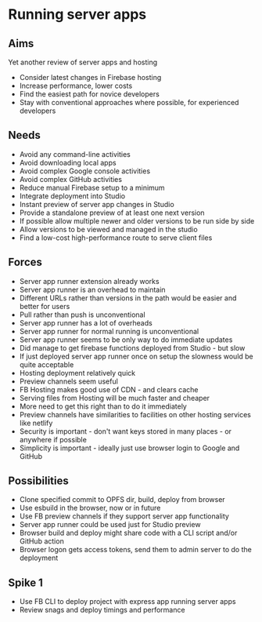 Running server apps
===================

Aims
----

Yet another review of server apps and hosting
- Consider latest changes in Firebase hosting
- Increase performance, lower costs
- Find the easiest path for novice developers
- Stay with conventional approaches where possible, for experienced developers

Needs
-----

- Avoid any command-line activities
- Avoid downloading local apps
- Avoid complex Google console activities
- Avoid complex GitHub activities
- Reduce manual Firebase setup to a minimum
- Integrate deployment into Studio
- Instant preview of server app changes in Studio
- Provide a standalone preview of at least one next version
- If possible allow multiple newer and older versions to be run side by side
- Allow versions to be viewed and managed in the studio
- Find a low-cost high-performance route to serve client files 

Forces
------

- Server app runner extension already works
- Server app runner is an overhead to maintain
- Different URLs rather than versions in the path would be easier and better for users
- Pull rather than push is unconventional
- Server app runner has a lot of overheads
- Server app runner for normal running is unconventional
- Server app runner seems to be only way to do immediate updates
- Did manage to get firebase functions deployed from Studio - but slow
- If just deployed server app runner once on setup the slowness would be quite acceptable
- Hosting deployment relatively quick
- Preview channels seem useful
- FB Hosting makes good use of CDN - and clears cache
- Serving files from Hosting will be much faster and cheaper
- More need to get this right than to do it immediately
- Preview channels have similarities to facilities on other hosting services like netlify
- Security is important - don't want keys stored in many places - or anywhere if possible
- Simplicity is important - ideally just use browser login to Google and GitHub


Possibilities
-------------

- Clone specified commit to OPFS dir, build, deploy from browser
- Use esbuild in the browser, now or in future
- Use FB preview channels if they support server app functionality
- Server app runner could be used just for Studio preview
- Browser build and deploy might share code with a CLI script and/or GitHub action
- Browser logon gets access tokens, send them to admin server to do the deployment

Spike 1
-------

- Use FB CLI to deploy project with express app running server apps
- Review snags and deploy timings and performance